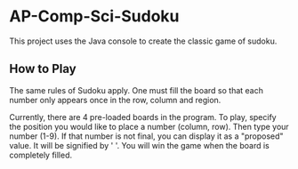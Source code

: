 # AP-Comp-Sci-Sudoku
This project uses the Java console to create the classic game of sudoku.

## How to Play
The same rules of Sudoku apply. One must fill the board so that each number only appears once
in the row, column and region.

Currently, there are 4 pre-loaded boards in the program. To play, specify the position you would like to place a number (column, row). Then
type your number (1-9). If that number is not final, you can display it as a "proposed"
value. It will be signified by ' '. You will win the game when the board is completely
filled.
